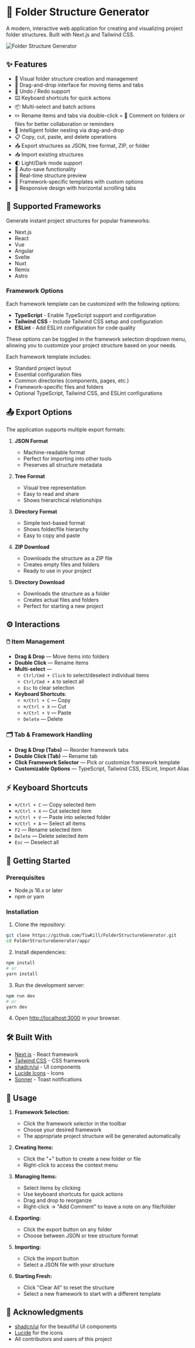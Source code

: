 # 📁 Folder Structure Generator

A modern, interactive web application for creating and visualizing project folder structures. Built with Next.js and Tailwind CSS.

![Folder Structure Generator](public/preview.png)

## ✨ Features

- 🌳 Visual folder structure creation and management
- 🎯 Drag-and-drop interface for moving items and tabs
- 🔄 Undo / Redo support
- ⌨️ Keyboard shortcuts for quick actions
- 📦 Multi-select and batch actions
- ✏️ Rename items and tabs via double-click
= 💬 Comment on folders or files for better collaboration or reminders
- 🧠 Intelligent folder nesting via drag-and-drop
- 📋 Copy, cut, paste, and delete operations
- 📤 Export structures as JSON, tree format, ZIP, or folder
- 📥 Import existing structures
- 🌓 Light/Dark mode support
- 💾 Auto-save functionality
- 🔄 Real-time structure preview
- 🎁 Framework-specific templates with custom options
- 📱 Responsive design with horizontal scrolling tabs

## 🎁 Supported Frameworks

Generate instant project structures for popular frameworks:

- Next.js
- React
- Vue
- Angular
- Svelte
- Nuxt
- Remix
- Astro

### Framework Options

Each framework template can be customized with the following options:

- **TypeScript** - Enable TypeScript support and configuration
- **Tailwind CSS** - Include Tailwind CSS setup and configuration
- **ESLint** - Add ESLint configuration for code quality

These options can be toggled in the framework selection dropdown menu, allowing you to customize your project structure based on your needs.

Each framework template includes:
- Standard project layout
- Essential configuration files
- Common directories (components, pages, etc.)
- Framework-specific files and folders
- Optional TypeScript, Tailwind CSS, and ESLint configurations

## 📤 Export Options

The application supports multiple export formats:

1. **JSON Format**
   - Machine-readable format
   - Perfect for importing into other tools
   - Preserves all structure metadata

2. **Tree Format**
   - Visual tree representation
   - Easy to read and share
   - Shows hierarchical relationships

3. **Directory Format**
   - Simple text-based format
   - Shows folder/file hierarchy
   - Easy to copy and paste

4. **ZIP Download**
   - Downloads the structure as a ZIP file
   - Creates empty files and folders
   - Ready to use in your project

5. **Directory Download**
   - Downloads the structure as a folder
   - Creates actual files and folders
   - Perfect for starting a new project

## ⚙️ Interactions

### 🖱️ Item Management

- **Drag & Drop** — Move items into folders
- **Double Click** — Rename items
- **Multi-select** —  
  - `Ctrl/Cmd + Click` to select/deselect individual items  
  - `Ctrl/Cmd + A` to select all  
  - `Esc` to clear selection
- **Keyboard Shortcuts**:  
  - `⌘/Ctrl + C` — Copy  
  - `⌘/Ctrl + X` — Cut  
  - `⌘/Ctrl + V` — Paste  
  - `Delete` — Delete  

### 🗂️ Tab & Framework Handling

- **Drag & Drop (Tabs)** — Reorder framework tabs
- **Double Click (Tab)** — Rename tab
- **Click Framework Selector** — Pick or customize framework template
- **Customizable Options** — TypeScript, Tailwind CSS, ESLint, Import Alias

## ⚡ Keyboard Shortcuts

- `⌘/Ctrl + C` — Copy selected item  
- `⌘/Ctrl + X` — Cut selected item  
- `⌘/Ctrl + V` — Paste into selected folder  
- `⌘/Ctrl + A` — Select all items  
- `F2` — Rename selected item  
- `Delete` — Delete selected item  
- `Esc` — Deselect all  

## 🚀 Getting Started

### Prerequisites

- Node.js 16.x or later
- npm or yarn

### Installation

1. Clone the repository:
```bash
git clone https://github.com/TiwKill/FolderStructureGenerator.git
cd FolderStructureGenerator/app/
```

2. Install dependencies:
```bash
npm install
# or
yarn install
```

3. Run the development server:
```bash
npm run dev
# or
yarn dev
```

4. Open [http://localhost:3000](http://localhost:3000) in your browser.

## 🛠️ Built With

- [Next.js](https://nextjs.org/) - React framework
- [Tailwind CSS](https://tailwindcss.com/) - CSS framework
- [shadcn/ui](https://ui.shadcn.com/) - UI components
- [Lucide Icons](https://lucide.dev/) - Icons
- [Sonner](https://sonner.emilkowal.ski/) - Toast notifications

## 📝 Usage

1. **Framework Selection:**
   - Click the framework selector in the toolbar
   - Choose your desired framework
   - The appropriate project structure will be generated automatically

2. **Creating Items:**
   - Click the "+" button to create a new folder or file
   - Right-click to access the context menu

3. **Managing Items:**
   - Select items by clicking
   - Use keyboard shortcuts for quick actions
   - Drag and drop to reorganize
   - Right-click → "Add Comment" to leave a note on any file/folder

4. **Exporting:**
   - Click the export button on any folder
   - Choose between JSON or tree structure format

5. **Importing:**
   - Click the import button
   - Select a JSON file with your structure

6. **Starting Fresh:**
   - Click "Clear All" to reset the structure
   - Select a new framework to start with a different template

## 👏 Acknowledgments

- [shadcn/ui](https://ui.shadcn.com/) for the beautiful UI components
- [Lucide](https://lucide.dev/) for the icons
- All contributors and users of this project
